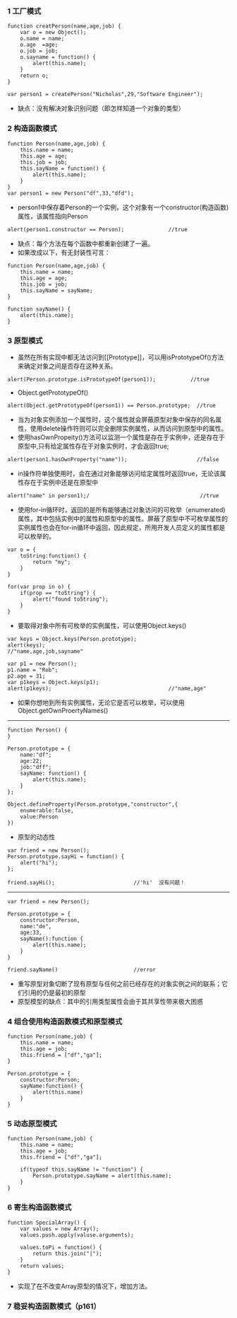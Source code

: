 ### 1 工厂模式
```
function creatPerson(name,age,job) {
    var o = new Object();
    o.name = name;
    o.age  =age;
    o.job = job;
    o.sayname = function() {
        alert(this.name);
    }
    return o;
}

var person1 = createPerson("Nicholas",29,"Software Engineer");
```
- 缺点：没有解决对象识别问题（即怎样知道一个对象的类型）

### 2 构造函数模式
```
function Person(name,age,job) {
    this.name = name;
    this.age = age;
    this.job = job;
    this.sayName = function() {
        alert(this.name);
    }
}
var person1 = new Person("df",33,"dfd");
```
- person1中保存着Person的一个实例，这个对象有一个constructor(构造函数)属性，该属性指向Person
```
alert(person1.constructor == Person);              //true
```
- 缺点：每个方法在每个函数中都重新创建了一遍。
- 如果改成以下，有无封装性可言：
```
function Person(name,age,job) {
    this.name = name;
    this.age = age;
    this.job = job;
    this.sayName = sayName;
}

function sayName() {
    alert(this.name);
}
```

### 3 原型模式
- 虽然在所有实现中都无法访问到[[Prototype]]，可以用isPrototypeOf()方法来确定对象之间是否存在这种关系。
```
alert(Person.prototype.isPrototypeOf(person1));           //true
```
- Object.getPrototypeOf()
```
alert(Object.getPrototypeOf(person1)) == Person.prototype;  //true
```
- 当为对象实例添加一个属性时，这个属性就会屏蔽原型对象中保存的同名属性，使用delete操作符则可以完全删除实例属性，从而访问到原型中的属性。
- 使用hasOwnPropeity()方法可以监测一个属性是存在于实例中，还是存在于原型中,只有给定属性存在于对象实例时，才会返回true;
```
alert(person1.hasOwnProperty("name"));                      //false
```
- in操作符单独使用时，会在通过对象能够访问给定属性时返回true，无论该属性存在于实例中还是在原型中
```
alert("name" in person1);/                                   //true
```
- 使用for-in循环时，返回的是所有能够通过对象访问的可枚举（enumerated)属性，其中包括实例中的属性和原型中的属性。屏蔽了原型中不可枚举属性的实例属性也会在for-in循环中返回，因此规定，所用开发人员定义的属性都是可以枚举的。
```
var o = {
    toString:function() {
        return "my";
    }
}

for(var prop in o) {
    if(prop == "toString") {
        alert("found toString");
    }
}
```
- 要取得对象中所有可枚举的实例属性，可以使用Object.keys()
```
var keys = Object.keys(Person.prototype);
alert(keys);                                          //"name,age,job,sayname"

var p1 = new Person();
p1.name = "Rob";
p2.age = 31;
var p1keys = Object.keys(p1);
alert(p1keys);                                     //"name,age"
```
- 如果你想地到所有实例属性，无论它是否可以枚举，可以使用Object.getOwnProertyNames()
***
```
function Person() {
}

Person.prototype = {
    name:"df";
    age:22;
    job:"dff";
    sayName: function() {
        alert(this.name);
    }
};

Object.defineProperty(Person.prototype,"constructor",{
    enumerable:false,
    value:Person
})
```
- 原型的动态性
```
var friend = new Person();
Person.prototype.sayHi = function() {
    alert("hi");
};

friend.sayHi();                         //'hi'  没有问题！
```
***
```
var friend = new Person();

Person.prototype = {
    constructor:Person,
    name:"de",
    age:33,
    sayName():function {
        alert(this.name);
    }
}

friend.sayName()                        //error
```
- 重写原型对象切断了现有原型与任何之前已经存在的对象实例之间的联系；它们引用的仍是最初的原型
- 原型模型的缺点：其中的引用类型属性会由于其共享性带来极大困惑

### 4 组合使用构造函数模式和原型模式
```
function Person(name,job) {
    this.name = name;
    this.age = job;
    this.friend = ["df","ga"];
}

Person.prototype = {
    constructor:Person;
    sayName:function() {
        alert(this.name)
    }
}
```

### 5 动态原型模式
```
function Person(name,job) {
    this.name = name;
    this.age = job;
    this.friend = ["df","ga"];
    
    if(typeof this.sayName != "function") {
        Person.prototype.sayName = alert(this.name);
    }
}
```

### 6 寄生构造函数模式
```
function SpecialArray() {
    var values = new Array();
    values.push.apply(valuse.arguments);
    
    values.toPi = function() {
        return this.join("|");
    }
    return values;
}
```
- 实现了在不改变Array原型的情况下，增加方法。
### 7 稳妥构造函数模式（p161） 